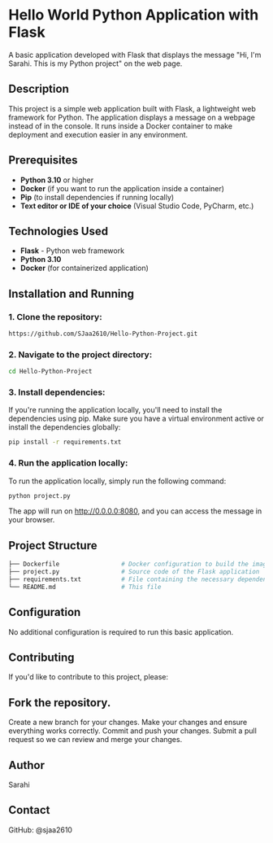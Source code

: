 # Hello World Python Application with Flask

A basic application developed with Flask that displays the message "Hi, I'm Sarahi. This is my Python project" on the web page.

## Description

This project is a simple web application built with Flask, a lightweight web framework for Python. The application displays a message on a webpage instead of in the console. It runs inside a Docker container to make deployment and execution easier in any environment.

## Prerequisites

- **Python 3.10** or higher
- **Docker** (if you want to run the application inside a container)
- **Pip** (to install dependencies if running locally)
- **Text editor or IDE of your choice** (Visual Studio Code, PyCharm, etc.)

## Technologies Used

- **Flask** - Python web framework
- **Python 3.10**
- **Docker** (for containerized application)

## Installation and Running

### 1. Clone the repository:
```bash
https://github.com/SJaa2610/Hello-Python-Project.git
```

### 2. Navigate to the project directory:
```bash
cd Hello-Python-Project
```

### 3. Install dependencies:
If you're running the application locally, you'll need to install the dependencies using pip. Make sure you have a virtual environment active or install the dependencies globally:

```bash
pip install -r requirements.txt
```

### 4. Run the application locally:
To run the application locally, simply run the following command:

```bash
python project.py
```
The app will run on http://0.0.0.0:8080, and you can access the message in your browser.

## Project Structure
```bash
├── Dockerfile                 # Docker configuration to build the image
├── project.py                 # Source code of the Flask application
├── requirements.txt           # File containing the necessary dependencies for the project
└── README.md                  # This file
```
## Configuration
No additional configuration is required to run this basic application.

## Contributing
If you'd like to contribute to this project, please:

## Fork the repository.
Create a new branch for your changes.
Make your changes and ensure everything works correctly.
Commit and push your changes.
Submit a pull request so we can review and merge your changes.
## Author
Sarahi

## Contact
GitHub: @sjaa2610

